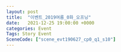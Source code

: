 ```yaml
---
layout: post
title:  "이벤트_2019여름_0화_오프닝"
date:   2021-12-25 19:00:00 +0000
categories: Event
Tags: Story Event
SceneCode: ["scene_evt190627_cp0_q1_s10"]
---
```

